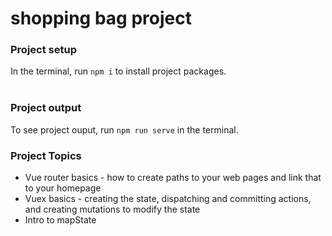 # shopping bag project

### Project setup <br />
In the terminal, run ```npm i``` to install project packages.
<br />
<br />
### Project output  <br />
To see project ouput, run ```npm run serve``` in the terminal.

### Project Topics <br />
* Vue router basics - how to create paths to your web pages and link that to your homepage
* Vuex basics - creating the state, dispatching and committing actions, and creating mutations to modify the state
* Intro to mapState

